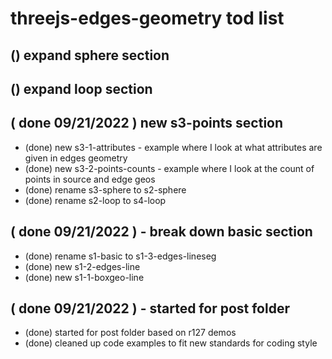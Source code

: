 # threejs-edges-geometry tod list

## () expand sphere section

## () expand loop section

## ( done 09/21/2022 ) new s3-points section
* (done) new s3-1-attributes - example where I look at what attributes are given in edges geometry
* (done) new s3-2-points-counts - example where I look at the count of points in source and edge geos
* (done) rename s3-sphere to s2-sphere
* (done) rename s2-loop to s4-loop

## ( done 09/21/2022 ) - break down basic section
* (done) rename s1-basic to s1-3-edges-lineseg
* (done) new s1-2-edges-line
* (done) new s1-1-boxgeo-line

## ( done 09/21/2022 ) - started for post folder
* (done) started for post folder based on r127 demos
* (done) cleaned up code examples to fit new standards for coding style